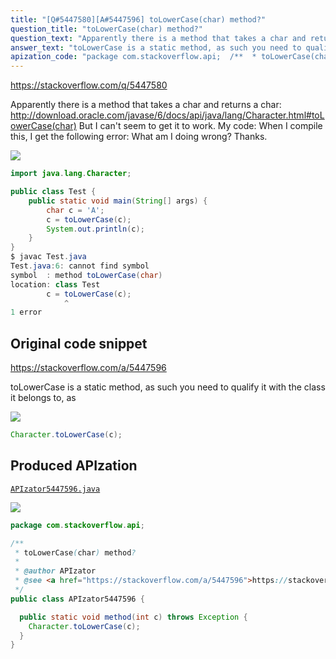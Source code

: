 ```yaml
---
title: "[Q#5447580][A#5447596] toLowerCase(char) method?"
question_title: "toLowerCase(char) method?"
question_text: "Apparently there is a method that takes a char and returns a char: http://download.oracle.com/javase/6/docs/api/java/lang/Character.html#toLowerCase(char) But I can't seem to get it to work. My code: When I compile this, I get the following error: What am I doing wrong? Thanks."
answer_text: "toLowerCase is a static method, as such you need to qualify it with the class it belongs to, as"
apization_code: "package com.stackoverflow.api;  /**  * toLowerCase(char) method?  *  * @author APIzator  * @see <a href=\"https://stackoverflow.com/a/5447596\">https://stackoverflow.com/a/5447596</a>  */ public class APIzator5447596 {    public static void method(int c) throws Exception {     Character.toLowerCase(c);   } }"
---
```


https://stackoverflow.com/q/5447580

Apparently there is a method that takes a char and returns a char: http://download.oracle.com/javase/6/docs/api/java/lang/Character.html#toLowerCase(char)
But I can&#x27;t seem to get it to work. My code:
When I compile this, I get the following error:
What am I doing wrong? Thanks.


<div class="code-logo"><img src="/stackoverflow.png" /></div>

```java
import java.lang.Character;

public class Test {
    public static void main(String[] args) {
        char c = 'A';
        c = toLowerCase(c);
        System.out.println(c);
    }
}
$ javac Test.java
Test.java:6: cannot find symbol
symbol  : method toLowerCase(char)
location: class Test
        c = toLowerCase(c);
            ^
1 error
```


## Original code snippet

https://stackoverflow.com/a/5447596

toLowerCase is a static method, as such you need to qualify it with the class it belongs to, as

<div class="code-logo"><img src="/stackoverflow.png" /></div>

```java
Character.toLowerCase(c);
```

## Produced APIzation

[`APIzator5447596.java`](https://github.com/blind-papers/apization-temp-data/raw/main/search/APIzator5447596.java)

<div class="code-logo"><img src="/apizator.png" /></div>

```java
package com.stackoverflow.api;

/**
 * toLowerCase(char) method?
 *
 * @author APIzator
 * @see <a href="https://stackoverflow.com/a/5447596">https://stackoverflow.com/a/5447596</a>
 */
public class APIzator5447596 {

  public static void method(int c) throws Exception {
    Character.toLowerCase(c);
  }
}

```